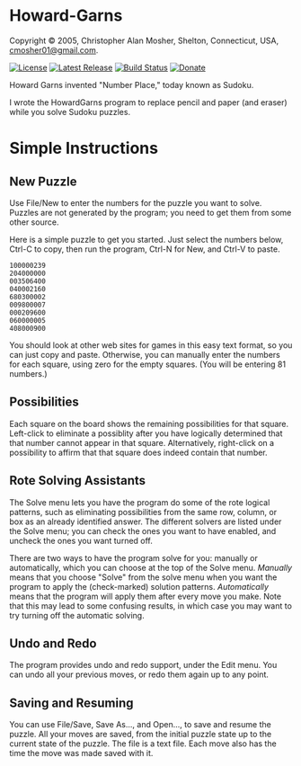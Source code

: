 # Howard-Garns

Copyright © 2005, Christopher Alan Mosher, Shelton, Connecticut, USA, <cmosher01@gmail.com>.

[![License](https://img.shields.io/github/license/cmosher01/Howard-Garns.svg)](https://www.gnu.org/licenses/gpl.html)
[![Latest Release](https://img.shields.io/github/release-pre/cmosher01/Howard-Garns.svg)](https://github.com/cmosher01/Howard-Garns/releases/latest)
[![Build Status](https://travis-ci.com/cmosher01/Howard-Garns.svg?branch=master)](https://travis-ci.com/cmosher01/Howard-Garns)
[![Donate](https://img.shields.io/badge/Donate-PayPal-green.svg)](https://www.paypal.com/cgi-bin/webscr?cmd=_s-xclick&hosted_button_id=CVSSQ2BWDCKQ2)

Howard Garns invented "Number Place," today known as Sudoku.

I wrote the HowardGarns program to replace pencil and paper (and eraser)
while you solve Sudoku puzzles.

# Simple Instructions

## New Puzzle

Use File/New to enter the numbers for the puzzle you want to solve. Puzzles are not generated
by the program; you need to get them from some other source.

Here is a simple puzzle to get you started. Just select the numbers below, Ctrl-C to copy, then
run the program, Ctrl-N for New, and Ctrl-V to paste.

    100000239
    204000000
    003506400
    040002160
    680300002
    009800007
    000209600
    060000005
    408000900

You should look at other web sites for games in this easy text format, so you can just
copy and paste. Otherwise, you can manually enter the numbers for each square, using
zero for the empty squares. (You will be entering 81 numbers.)

## Possibilities

Each square on the board shows the remaining possibilities for that square. Left-click to
eliminate a possiblity after you have logically determined that that number cannot appear
in that square. Alternatively, right-click on a possibility to affirm that that square
does indeed contain that number.

## Rote Solving Assistants

The Solve menu lets you have the program do some of the rote logical patterns, such as
eliminating possibilities from the same row, column, or box as an already identified answer.
The different solvers are listed under the Solve menu; you can check the ones you want to
have enabled, and uncheck the ones you want turned off.

There are two ways to have the program solve for you: manually or automatically, which
you can choose at the top of the Solve menu.
*Manually* means that you choose "Solve" from the solve menu when you want the program to
apply the (check-marked) solution patterns.
*Automatically* means that the program will apply them after every move you make. Note that
this may lead to some confusing results, in which case you may want to try turning off the
automatic solving.

## Undo and Redo

The program provides undo and redo support, under the Edit menu. You can undo all your
previous moves, or redo them again up to any point.

## Saving and Resuming

You can use File/Save, Save As..., and Open..., to save and resume the puzzle. All your moves
are saved, from the initial puzzle state up to the current state of the puzzle. The file
is a text file. Each move also has the time the move was made saved with it.
